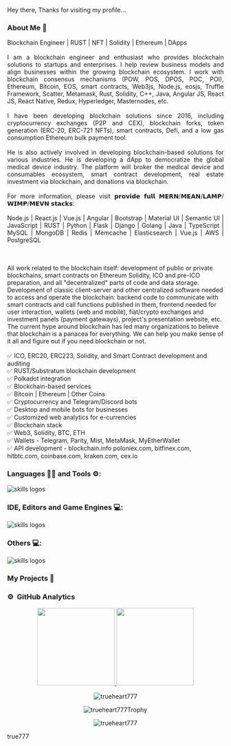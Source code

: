 <!-- ![NewTopWave](https://user-images.githubusercontent.com/81550376/180223627-d18d8aeb-4f5e-4715-94db-65b1b85822f1.svg) -->


<p align="center">
  <!-- <img width="" height="" src="https://avatars.githubusercontent.com/u/152673060?s=400&u=32566625e044f500d81bd41567e1acbc6c987d97&v=4"> -->
</p>

Hey there, Thanks for visiting my profile... 
<!-- <img src="https://raw.githubusercontent.com/MartinHeinz/MartinHeinz/master/wave.gif" width="26px" height="26px"> I am Volodymyr Bufan. -->

<!-- ### Checkout my Portfolio: [Volodymyr Bufan](https://bufan-ai-portfolio.vercel.app/)  👈 -->

<!-- ### Checkout my flagship project: [Let's Learn Linux](https://letslearnlinux.tech/)  👈

### Checkout my automation project: [Get Pair Extraordinaire](https://github.com/trueheart777/Get-Pair-Extraordinaire)  👈 -->

<!--
### Let's Connect 🤳

 <a href="https://www.linkedin.com/in/trueheart777/"><img src="https://img.shields.io/static/v1?label=LinkedIn&message=Volodymyr+Bufan &color=%230077b5&logo=linkedIn&logoColor=%230077b5" alt="LinkedIn - Volodymyr Bufan"></a>
[![Gmail - Volodymyr Bufan](https://img.shields.io/badge/Gmail-VolodymyrBufan -red?logo=gmail&logoColor=red)](pioneer95908@gmail.com)
-->

### About Me 🚀<br>

 <p align="justify">
Blockchain Engineer | RUST | NFT | Solidity | Ethereum | DApps
<br><br>
I am a blockchain engineer and enthusiast who provides blockchain solutions to startups and enterprises. I help review business models and align businesses within the growing blockchain ecosystem. I work with blockchain consensus mechanisms (POW, POS, DPOS, POC, POI), Ethereum, Bitcoin, EOS, smart contracts, Web3js, Node.js, eosjs, Truffle Framework, Scatter, Metamask, Rust, Solidity, C++, Java, Angular JS, React JS, React Native, Redux, Hyperledger, Masternodes, etc.
<br><br>
I have been developing blockchain solutions since 2016, including cryptocurrency exchanges (P2P and CEX), blockchain forks, token generation (ERC-20, ERC-721 NFTs), smart contracts, Defi, and a low gas consumption Ethereum bulk payment tool.
<br><br>
He is also actively involved in developing blockchain-based solutions for various industries. He is developing a dApp to democratize the global medical device industry. The platform will broker the medical device and consumables ecosystem, smart contract development, real estate investment via blockchain, and donations via blockchain.
<br><br>
For more information, please visit 𝗽𝗿𝗼𝘃𝗶𝗱𝗲 𝗳𝘂𝗹𝗹 𝗠𝗘𝗥𝗡/𝗠𝗘𝗔𝗡/𝗟𝗔𝗠𝗣/𝗪𝗜𝗠𝗣/𝗠𝗘𝗩𝗡 𝘀𝘁𝗮𝗰𝗸𝘀:
<br><br>
Node.js | React.js | Vue.js | Angular | Bootstrap | Material UI | Semantic UI | JavaScript | RUST | Python | Flask | Django | Golang | Java | TypeScript | MySQL | MongoDB | Redis | Memcache | Elasticsearch | Vue.js | AWS | PostgreSQL

<br><br>
All work related to the blockchain itself: development of public or private blockchains, smart contracts on Ethereum Solidity, ICO and pre-ICO preparation, and all "decentralized" parts of code and data storage.
Development of classic client-server and other centralized software needed to access and operate the blockchain: backend code to communicate with smart contracts and call functions published in them, frontend needed for user interaction, wallets (web and mobile), fiat/crypto exchanges and investment panels (payment gateways), project's presentation website, etc. The current hype around blockchain has led many organizations to believe that blockchain is a panacea for everything. We can help you make sense of it all and figure out if you need blockchain or not.
<br><br>
✅ ICO, ERC20, ERC223, Solidity, and Smart Contract development and auditing<br>
✅ RUST/Substratum blockchain development<br>
✅ Polkadot integration<br>
✅ Blockchain-based services<br>
✅ Bitcoin | Ethereum | Other Coins<br>
✅ Cryptocurrency and Telegram/Discord bots<br>
✅ Desktop and mobile bots for businesses<br>
✅ Customized web analytics for e-currencies<br>
✅ Blockchain stack<br>
✅ Web3, Solidity, BTC, ETH<br>
✅ Wallets - Telegram, Parity, Mist, MetaMask, MyEtherWallet<br>
✅ API development - blockchain.info poloniex.com, bitfinex.com, hitbtc.com, coinbase.com, kraken.com, cex.io<br>

 </p>

  
### Languages 🧑‍💻 and Tools ⚙️:

<img src="https://skillicons.dev/icons?i=git,github,githubactions,py,c,cpp,cs,dotnet,html,css,js,bootstrap,php,md,java" alt="skills logos" /> <br>

### IDE, Editors and Game Engines 💻:
<img src="https://skillicons.dev/icons?i=vscode,visualstudio,idea,unity,unreal,vim,replit" alt="skills logos" />

### Others 💻:

<img src="https://skillicons.dev/icons?i=linux,bash,regex,powershell,docker,azure,mysql,sqlite,gradle,maven,nginx,pr,ps,svg,discord,linkedin,netlify,gherkin" alt="skills logos" />

### My Projects 🙌

####


### ⚙️ &nbsp;GitHub Analytics

<p align="center">
<a href="https://github.com/trueheart777">
  <img height="180em" src="https://github-readme-stats-eight-theta.vercel.app/api?username=trueheart777&show_icons=true&theme=algolia&include_all_commits=true&count_private=true"/>
  <img height="180em" src="https://github-readme-stats-eight-theta.vercel.app/api/top-langs/?username=trueheart777&layout=compact&langs_count=8&theme=algolia"/>
</a>
 <br />
  
<p align="center"><img align="center" src="https://github-readme-streak-stats.herokuapp.com/?user=trueheart777&theme=algolia" alt="trueheart777" /></p>

<p align="center"><img align="center" src="https://github-trophies.vercel.app/?username=trueheart777&column=6&theme=algolia" alt="trueheart777Trophy" /></p>



 <!--![bufan's GitHub activity graph]( https://github-readme-activity-graph.vercel.app/graph?username=trueheart777&theme=react-dark&area=true&hide_border=true#gh-light-mode-only) 
   ### 👨‍💻 Top Languages Used:
<p align="center">
  <img align="center" src="https://github-profile-summary-cards.vercel.app/api/cards/repos-per-language?username=trueheart777&theme=nord_dark" alt="Top Languages by Repo" />
  <img align="center" src="https://github-profile-summary-cards.vercel.app/api/cards/most-commit-language?username=trueheart777&theme=nord_dark" alt="Top Languages by Commits" /></p>
  
  Note: Top languages is only a metric of the languages my public code consists of and doesn't reflect experience or skill level.
-->
 
 <p align="center"><img src="https://visitor-badge.laobi.icu/badge?page_id=trueheart777.trueheart777" alt="trueheart777" />

</p>


<!-- ![NewWave](https://user-images.githubusercontent.com/81550376/180223136-576934f8-2f40-4fb9-acd9-786d1d5d0f73.svg) -->
true777
